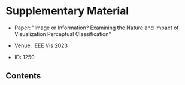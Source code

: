 # Supplementary Material

* Paper: "Image or Information?  Examining the Nature and Impact of Visualization Perceptual Classification"

* Venue: IEEE Vis 2023

* ID: 1250

## Contents
